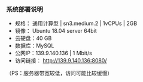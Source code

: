 ### 系统部署说明

+ 规格： 通用计算型 | sn3.medium.2 | 1vCPUs | 2GB 
+ 镜像： Ubuntu 18.04 server 64bit
+ 云硬盘：40 GB 
+ 数据库：MySQL
+ 公网IP：139.9.140.136  | 1 Mbit/s 
+ 访问链接： http://139.9.140.136:8080/ 

（PS：服务器带宽较低，访问可能比较缓慢）
